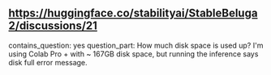 ## https://huggingface.co/stabilityai/StableBeluga2/discussions/21

contains_question: yes
question_part: How much disk space is used up? I'm using Colab Pro + with ~ 167GB disk space, but running the inference says disk full error message.